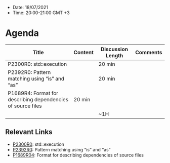 * Date: 18/07/2021
* Time: 20:00-21:00 GMT +3

# Agenda

| Title                                         | Content     | Discussion Length | Comments       |
|-----------------------------------------------|-------------|-------------------|----------------|
| P2300R0: std::execution                       |             | 20 min            |                |   
| P2392R0: Pattern matching using “is” and “as” |             | 20 min            |                |
| P1689R4: Format for describing dependencies of source files | 20 min            |                |     
|                                               |             | ~1H               |                |

## Relevant Links
- [P2300R0](http://www.open-std.org/jtc1/sc22/wg21/docs/papers/2021/p2300r0.html): std::execution
- [P2392R0](http://www.open-std.org/jtc1/sc22/wg21/docs/papers/2021/p2392r0.pdf): Pattern matching using “is” and “as”
- [P1689R04](http://www.open-std.org/jtc1/sc22/wg21/docs/papers/2021/p1689r4.pdf): Format for describing dependencies of source files

